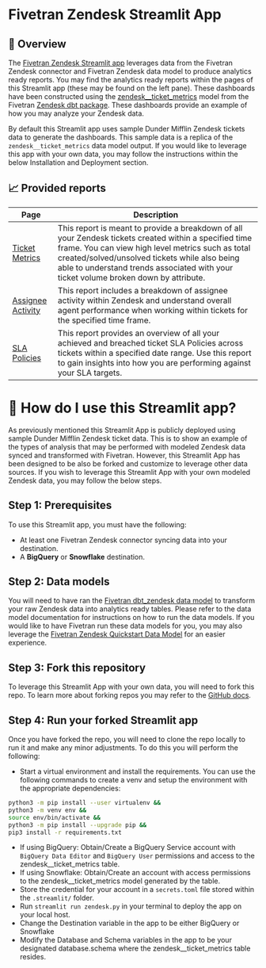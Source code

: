 # Fivetran Zendesk Streamlit App
## 📣 Overview

The [Fivetran Zendesk Streamlit app](https://fivetran-zendesk.streamlit.app/) leverages data from the Fivetran Zendesk connector and Fivetran Zendesk data model to produce analytics ready reports. You may find the analytics ready reports within the pages of this Streamlit app (these may be found on the left pane). These dashboards have been constructed using the [zendesk__ticket_metrics](https://fivetran.github.io/dbt_zendesk/#!/model/model.zendesk.zendesk__ticket_metrics) model from the Fivetran [Zendesk dbt package](https://github.com/fivetran/dbt_zendesk). These dashboards provide an example of how you may analyze your Zendesk data.

By default this Streamlit app uses sample Dunder Mifflin Zendesk tickets data to generate the dashboards. This sample data is a replica of the `zendesk__ticket_metrics` data model output. If you would like to leverage this app with your own data, you may follow the instructions within the below Installation and Deployment section.

## 📈 Provided reports

| **Page** | **Description** |
|----------|-----------------|
| [Ticket Metrics](https://fivetran-zendesk.streamlit.app/1_ticket_metrics) | This report is meant to provide a breakdown of all your Zendesk tickets created within a specified time frame. You can view high level metrics such as total created/solved/unsolved tickets while also being able to understand trends associated with your ticket volume broken down by attribute. |
| [Assignee Activity](https://fivetran-zendesk.streamlit.app/2_assignee_activity) | This report includes a breakdown of assignee activity within Zendesk and understand overall agent performance when working within tickets for the specified time frame. |
| [SLA Policies](https://fivetran-zendesk.streamlit.app/3_sla_policies) | This report provides an overview of all your achieved and breached ticket SLA Policies across tickets within a specified date range. Use this report to gain insights into how you are performing against your SLA targets. |

# 🎯 How do I use this Streamlit app?
As previously mentioned this Streamlit App is publicly deployed using sample Dunder Mifflin Zendesk ticket data. This is to show an example of the types of analysis that may be performed with modeled Zendesk data synced and transformed with Fivetran. However, this Streamlit App has been designed to be also be forked and customize to leverage other data sources. If you wish to leverage this Streamlit App with your own modeled Zendesk data, you may follow the below steps.

## Step 1: Prerequisites
To use this Streamlit app, you must have the following:

- At least one Fivetran Zendesk connector syncing data into your destination.
- A **BigQuery** or **Snowflake** destination.

## Step 2: Data models
You will need to have ran the [Fivetran dbt_zendesk data model](https://github.com/fivetran/dbt_zendesk) to transform your raw Zendesk data into analytics ready tables. Please refer to the data model documentation for instructions on how to run the data models. If you would like to have Fivetran run these data models for you, you may also leverage the [Fivetran Zendesk Quickstart Data Model](https://fivetran.com/docs/transformations/quickstart) for an easier experience.

## Step 3: Fork this repository
To leverage this Streamlit App with your own data, you will need to fork this repo. To learn more about forking repos you may refer to the [GitHub docs](https://docs.github.com/en/get-started/quickstart/fork-a-repo).

## Step 4: Run your forked Streamlit app
Once you have forked the repo, you will need to clone the repo locally to run it and make any minor adjustments. To do this you will perform the following:
- Start a virtual environment and install the requirements. You can use the following commands to create a venv and setup the environment with the appropriate dependencies:
```zsh
python3 -m pip install --user virtualenv && 
python3 -m venv env && 
source env/bin/activate && 
python3 -m pip install --upgrade pip && 
pip3 install -r requirements.txt
```
- If using BigQuery: Obtain/Create a BigQuery Service account with `BigQuery Data Editor` and `BigQuery User` permissions and access to the zendesk__ticket_metrics table.
- If using Snowflake: Obtain/Create an account with access permissions to the zendesk__ticket_metrics model generated by the table.
- Store the credential for your account in a `secrets.toml` file stored within the `.streamlit/` folder.
- Run `streamlit run zendesk.py` in your terminal to deploy the app on your local host.
- Change the Destination variable in the app to be either BigQuery or Snowflake
- Modify the Database and Schema variables in the app to be your designated database.schema where the zendesk__ticket_metrics table resides.